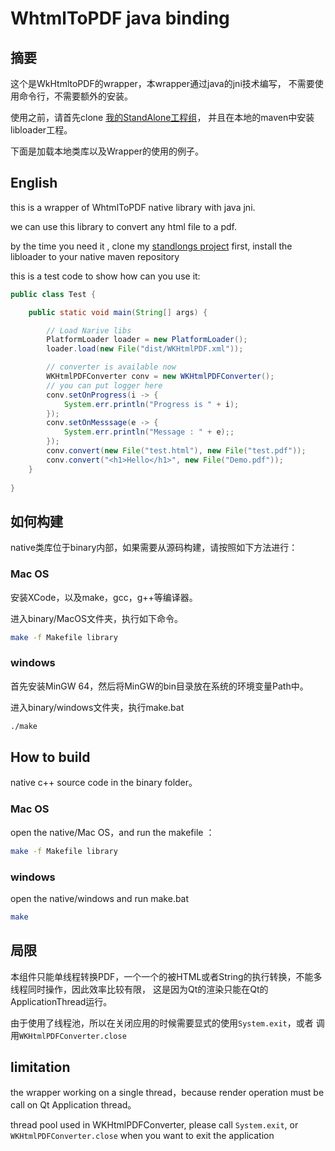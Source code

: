 # WhtmlToPDF java binding

## 摘要

这个是WkHtmltoPDF的wrapper，本wrapper通过java的jni技术编写，
不需要使用命令行，不需要额外的安装。

使用之前，请首先clone [我的StandAlone工程组](https://github.com/SW-Fantastic/standalone)，
并且在本地的maven中安装libloader工程。

下面是加载本地类库以及Wrapper的使用的例子。


## English

this is a wrapper of WhtmlToPDF native library with java jni.

we can use this library to convert any html file to a pdf.

by the time you need it , clone my [standlongs project](https://github.com/SW-Fantastic/standalone) first,
install the libloader to your native maven repository

this is a test code to show how can you use it: 
```java
public class Test {

	public static void main(String[] args) {

	    // Load Narive libs
		PlatformLoader loader = new PlatformLoader();
		loader.load(new File("dist/WKHtmlPDF.xml"));

		// converter is available now
		WKHtmlPDFConverter conv = new WKHtmlPDFConverter();
		// you can put logger here
		conv.setOnProgress(i -> {
			System.err.println("Progress is " + i);
		});
		conv.setOnMesssage(e -> {
			System.err.println("Message : " + e);;
		});
		conv.convert(new File("test.html"), new File("test.pdf"));
		conv.convert("<h1>Hello</h1>", new File("Demo.pdf"));
	}
	
}
```

## 如何构建

native类库位于binary内部，如果需要从源码构建，请按照如下方法进行：

### Mac OS 

安装XCode，以及make，gcc，g++等编译器。

进入binary/MacOS文件夹，执行如下命令。
```bash
make -f Makefile library
```

### windows 

首先安装MinGW 64，然后将MinGW的bin目录放在系统的环境变量Path中。

进入binary/windows文件夹，执行make.bat
```bash
./make
```

## How to build

native c++ source code in the binary folder。

### Mac OS

open the native/Mac OS，and run the makefile ：
```bash 
make -f Makefile library
```

### windows
open the native/windows and run make.bat
```bash
make
```

## 局限
本组件只能单线程转换PDF，一个一个的被HTML或者String的执行转换，不能多线程同时操作，因此效率比较有限，
这是因为Qt的渲染只能在Qt的ApplicationThread运行。

由于使用了线程池，所以在关闭应用的时候需要显式的使用`System.exit`，或者
调用`WKHtmlPDFConverter.close`

## limitation
the wrapper working on a single thread，because render operation must be call on
Qt Application thread。

thread pool used in WKHtmlPDFConverter, 
please call `System.exit`, or `WKHtmlPDFConverter.close` when 
you want to exit the application